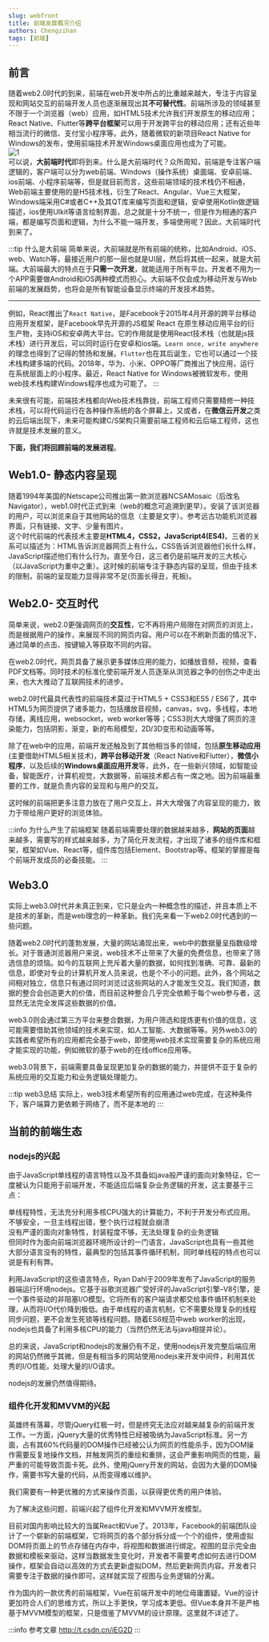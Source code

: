 ```yaml
---
slug: webfront
title: 前端发展概况介绍
authors: Chengzihan
tags: [前端]
---
```

## 前言

随着web2.0时代的到来，前端在web开发中所占的比重越来越大，专注于内容呈现和网站交互的前端开发人员也逐渐展现出其**不可替代性**。前端所涉及的领域甚至不限于一个浏览器（web）应用，如HTML5技术允许我们开发原生的移动应用；React Native、Flutter等**跨平台框架**可以用于开发跨平台的移动应用；还有近些年相当流行的微信、支付宝小程序等。此外，随着微软的新项目React Native for Windows的发布，使用前端技术开发Windows桌面应用也成为了可能。  
![1](https://jetzihan-img.oss-cn-beijing.aliyuncs.com/blog/20220715205433.png)  
可以说，**大前端时代**即将到来。什么是大前端时代？众所周知，前端是专注客户端逻辑的，客户端可以分为web前端、Windows（操作系统）桌面端、安卓前端、ios前端、小程序前端等，但是就目前而言，这些前端领域的技术栈仍不相通，Web前端主要使用的是H5技术栈，衍生了React、Angular、Vue三大框架，Windows端采用C#或者C++及其QT库来编写页面和逻辑，安卓使用Kotlin做逻辑描述，ios使用UIkit等语言绘制界面，总之就是十分不统一，但是作为相通的客户端，都是编写页面和逻辑，为什么不能一端开发，多端使用呢？因此，大前端时代到来了。  

:::tip 什么是大前端
简单来说，大前端就是所有前端的统称，比如Android、iOS、web、Watch等，最接近用户的那一层也就是UI层，然后将其统一起来，就是大前端。大前端最大的特点在于**只需一次开发**，就能适用于所有平台。开发者不用为一个APP需要做Android和iOS两种模式而担心。大前端不仅会成为移动开发与Web前端的发展趋势，也将会是所有智能设备显示终端的开发技术趋势。  
***
例如，React推出了`React Native`，是Facebook于2015年4月开源的跨平台移动应用开发框架，是Facebook早先开源的JS框架 React 在原生移动应用平台的衍生产物，支持iOS和安卓两大平台。它的作用就是使用React技术栈（也就是js技术栈）进行开发后，可以同时运行在安卓和ios端。`Learn once, write anywhere`的理念也得到了记得的赞扬和发展。`Flutter`也在其后诞生，它也可以通过一个技术栈构建多端的代码。2018年，华为、小米、OPPO等厂商推出了快应用，运行在系统层面上的小程序。最近，React Native for Windows被微软发布，使用web技术栈构建Windows程序也成为可能了。
:::

未来很有可能，前端技术栈都向Web技术栈靠拢，前端工程师只需要精修一种技术栈，可以将代码运行在各种操作系统的各个屏幕上，又或者，在**微信云开发**之类的云后端出现下，未来可能构建C/S架构只需要前端工程师和云后端工程师，这也许就是技术发展的意义。  

**下面，我们将回顾前端的发展进程**。  

## Web1.0- 静态内容呈现

随着1994年美国的Netscape公司推出第一款浏览器NCSAMosaic（后改名Navigator），web1.0时代正式到来（web的概念可追溯到更早）。安装了该浏览器的用户，可以浏览来自于其他网站的信息（主要是文字）。参考远古功能机浏览器界面，只有链接、文字、少量有图片。  
这个时代前端的代表技术主要是**HTML4，CSS2，JavaScript4(ES4)**。三者的关系可以描述为：HTML告诉浏览器网页上有什么，CSS告诉浏览器他们长什么样，JavaScript描述他们有什么行为。直至今日，这三者仍是前端开发的三大核心（以JavaScript为重中之重）。这时候的前端专注于静态内容的呈现，但由于技术的限制，前端的呈现能力显得非常不足(页面长得丑，死板)。  

## Web2.0- 交互时代

简单来说，web2.0更强调网页的**交互性**，它不再将用户局限在对网页的浏览上，而是根据用户的操作，来展现不同的网页内容。用户可以在不刷新页面的情况下，通过简单的点击、按键输入等获取不同的内容。  

在web2.0时代，网页具备了展示更多媒体应用的能力，如播放音频，视频，查看PDF文档等。同时技术的标准化使前端开发人员逐渐从浏览器之争的创伤之中走出来，也大大推动了互联网技术的进步。  

web2.0时代最具代表性的前端技术莫过于HTML5 + CSS3和ES5 / ES6了，其中HTML5为网页提供了诸多能力，包括播放音视频，canvas，svg，多线程，本地存储，离线应用，websocket，web worker等等；CSS3则大大增强了网页的渲染能力，包括阴影，渐变，新的布局模型，2D/3D变形和动画等等。  

除了在web中的应用，前端开发还触及到了其他相当多的领域，包括**原生移动应用**(主要借助HTML5相关技术)，**跨平台移动开发**（React Native和Flutter），**微信小程序**，以及后续的**Windows桌面应用开发**等，此外，在一些新兴领域，如智能设备，智能医疗，计算机视觉，大数据等，前端技术都占有一席之地。因为前端最重要的工作，就是负责内容的呈现和与用户的交互。  

这时候的前端把更多注意力放在了用户交互上，并大大增强了内容呈现的能力，致力于带给用户更好的浏览体验。  

:::info 为什么产生了前端框架
随着前端需要处理的数据越来越多，**网站的页面**越来越多，需要写的样式越来越多，为了简化开发流程，才出现了诸多的组件库和框架，框架如Vue、React等，组件库包括Element、Bootstrap等。框架的掌握是每个前端开发成员的必备技能。
:::

## Web3.0

实际上web3.0时代并未真正到来，它只是业内一种概念性的描述，并且本质上不是技术的革新，而是web理念的一种革新。我们先来看一下web2.0时代遇到的一些问题。  

随着web2.0时代的蓬勃发展，大量的网站涌现出来，web中的数据量呈指数级增长。对于普通浏览器用户来说，web技术不止带来了大量的免费信息，也带来了筛选信息的烦恼。如今的互联网上充斥着大量的数据，如何找到准确、可靠、最新的信息，即使对专业的计算机开发人员来说，也是个不小的问题。此外，各个网站之间相对独立，信息只有通过同时浏览过这些网站的人才能发生交互。我们知道，数据的整合会创造更大的价值，而目前这种整合几乎完全依赖于每个web参与者，这显然无法完全发挥这些数据的价值。  

web3.0则会通过第三方平台来整合数据，为用户筛选和提炼更有价值的信息，这可能需要借助其他领域的技术来实现，如人工智能、大数据等等。另外web3.0的实践者希望所有的应用都完全基于web，即使用web技术实现需要复杂的系统应用才能实现的功能，例如微软的基于web的在线office应用等。  

web3.0背景下，前端需要具备呈现更加复杂的数据的能力，并提供不亚于复杂的系统应用的交互能力和业务逻辑处理能力。  

:::tip web3总结
实际上，web3技术希望所有的应用通过web完成，在这种条件下，客户端算力更依赖于网络了，而不是本地的
:::

## 当前的前端生态

### nodejs的兴起

由于JavaScript单线程的语言特性以及不具备如java般严谨的面向对象特征，它一度被认为只能用于前端开发，不能适应后端复杂业务逻辑的开发，这主要基于三点：  

单线程特性，无法充分利用多核CPU强大的计算能力，不利于开发分布式应用。  
不够安全，一旦主线程出错，整个执行过程就会崩溃  
没有严谨的面向对象特性，封装程度不够，无法处理复杂的业务逻辑  
但同时作为面向前端浏览器环境所设计的一门语言，JavaScript也具有一些其他大部分语言没有的特性，最典型的包括其事件循环机制，同时单线程的特点也可以说是有利有弊。  

利用JavaScript的这些语言特点，Ryan Dahl于2009年发布了JavaScript的服务器端运行环境nodejs。它基于谷歌浏览器广受好评的JavaScript引擎–V8引擎，是一个事件驱动的非阻塞I/O模型。它将所有的客户端请求都交给事件循环机制来处理，从而将I/O代价降到极低。由于单线程的语言机制，它不需要处理复杂的线程同步问题，更不会发生死锁等线程问题。随着ES6规范中web worker的出现，nodejs也具备了利用多核CPU的能力（当然仍然无法与java相提并论）。  

总的来说，JavaScript和nodejs的发展仍有不足，使用nodejs开发完整后端应用的网站仍然微乎其微，但是有相当多的网站使用nodejs来开发中间件，利用其优秀的I/O性能，处理大量的I/O请求。  

nodejs的发展仍然值得期待。  

### 组件化开发和MVVM的兴起

英雄终有落幕，尽管jQuery红极一时，但是终究无法应对越来越复杂的前端开发工作。一方面，jQuery大量的优秀特性已经被吸纳为JavaScript标准。另一方面，占有其60%代码量的DOM操作已经被公认为网页的性能杀手，因为DOM操作需要反复地操作文档，并触发网页的重绘和重排，这会严重影响网页的性能，最严重的可能导致页面卡死。此外，使用jQuery开发的网站，会因为大量的DOM操作，需要书写大量的代码，从而变得难以维护。  

我们需要有一种更优雅的方式来操作页面，以获得更优秀的用户体验。  

为了解决这些问题，前端兴起了组件化开发和MVVM开发模型。  

目前对国内影响比较大的当属React和Vue了。2013年，Facebook的前端团队设计了一个崭新的前端框架，它将网页的各个部分拆分成一个个的组件，使用虚拟DOM将页面上的节点存储在内存中，将视图和数据进行绑定。视图的显示完全由数据和模板来驱动，这样当数据发生变化时，开发者不需要考虑如何去进行DOM操作，框架会自动以高效的方式去更新虚拟DOM，然后更新网页内容。开发者只需要专注于数据的操作即可。这样就实现了视图与业务逻辑的分离。  

作为国内的一款优秀的前端框架，Vue在前端开发中的地位毋庸置疑。Vue的设计更加符合人们的思维方式，所以上手更快，学习成本更低。但Vue本身并不是严格基于MVVM模型的框架，只是借鉴了MVVM的设计原理。这里就不详述了。  

:::info 参考文章
<http://t.csdn.cn/iEG2D>
:::
